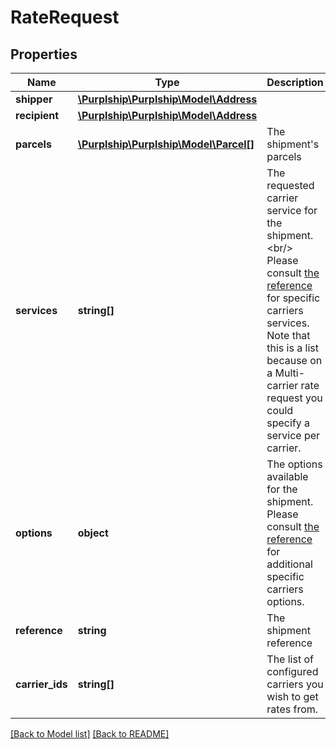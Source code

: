 # RateRequest

## Properties
Name | Type | Description | Notes
------------ | ------------- | ------------- | -------------
**shipper** | [**\Purplship\Purplship\Model\Address**](Address.md) |  | 
**recipient** | [**\Purplship\Purplship\Model\Address**](Address.md) |  | 
**parcels** | [**\Purplship\Purplship\Model\Parcel[]**](Parcel.md) | The shipment&#x27;s parcels | 
**services** | **string[]** | The requested carrier service for the shipment.&lt;br/&gt; Please consult [the reference](#operation/references) for specific carriers services.  Note that this is a list because on a Multi-carrier rate request you could specify a service per carrier. | [optional] 
**options** | **object** | The options available for the shipment.  Please consult [the reference](#operation/references) for additional specific carriers options. | [optional] 
**reference** | **string** | The shipment reference | [optional] 
**carrier_ids** | **string[]** | The list of configured carriers you wish to get rates from. | [optional] 

[[Back to Model list]](../../README.md#documentation-for-models) [[Back to README]](../../README.md)

